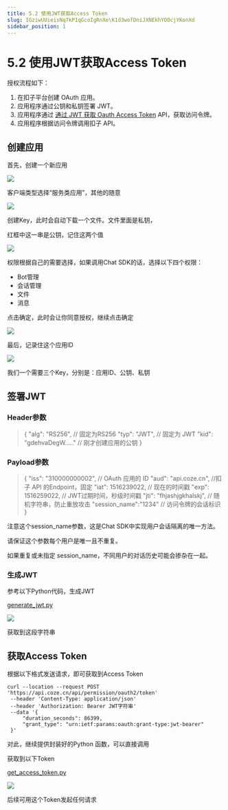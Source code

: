 ```yaml
---
title: 5.2 使用JWT获取Access Token
slug: IGziwUUieisNq7kP1qGcoIgRnXe\K1d3wofDniJXNEkhYOOcjYKonXd
sidebar_position: 1
---
```



# 5.2 使用JWT获取Access Token

授权流程如下：

1. 在扣子平台创建 OAuth 应用。
2. 应用程序通过公钥和私钥签署 JWT。
3. 应用程序通过 [通过 JWT 获取 Oauth Access Token](https://www.coze.cn/open/docs/developer_guides/oauth_jwt#a458f4b1) API，获取访问令牌。
4. 应用程序根据访问令牌调用扣子 API。

## 创建应用

首先，创建一个新应用

<img src="/assets/TBqabk5cfoyh7HxP5iacyCJEn1e.png" src-width="1920" src-height="869" align="center"/>

客户端类型选择“服务类应用”，其他的随意

<img src="/assets/Az62biSpKoeVxDxVGFhcd2eZnUc.png" src-width="1017" src-height="633" align="center"/>

创建Key，此时会自动下载一个文件。文件里面是私钥，

红框中这一串是公钥，记住这两个值

<img src="/assets/XmqfbEh5foyivkxnC2McPPl2ndf.png" src-width="1028" src-height="795" align="center"/>

权限根据自己的需要选择，如果调用Chat SDK的话，选择以下四个权限：

- Bot管理
- 会话管理
- 文件
- 消息

点击确定，此时会让你同意授权，继续点击确定

<img src="/assets/O4mxb5IZboaHI2xqIW9cQISKnpg.png" src-width="795" src-height="587" align="center"/>

最后，记录住这个应用ID

<img src="/assets/OIPVbMreQoM5iNxKaB9csEDznvd.png" src-width="1551" src-height="437" align="center"/>

我们一个需要三个Key，分别是：应用ID、公钥、私钥

## 签署JWT

### Header参数

> {
> "alg": "RS256",          // 固定为RS256
> "typ": "JWT",            // 固定为 JWT
> "kid": "gdehvaDegW....." // 刚才创建应用的公钥
> }

### Payload参数

> {
> "iss": "310000000002",   // OAuth 应用的 ID
> "aud": "api.coze.cn",   //扣子 API 的Endpoint，固定
> "iat": 1516239022,       // 现在的时间戳
> "exp": 1516259022,       // JWT过期时间，秒级时间戳
> "jti": "fhjashjgkhalskj", // 随机字符串，防止重放攻击
> "session_name":"1234"  // 访问令牌的会话标识
> }

注意这个session_name参数，这是Chat SDK中实现用户会话隔离的唯一方法。

请保证这个参数每个用户是唯一且不重复。

如果重复或未指定 session_name，不同用户的对话历史可能会掺杂在一起。

### 生成JWT

参考以下Python代码，生成JWT

[generate_jwt.py](/assets/AjZJb4qBLopDIpx4W2jcKC9knZe)

<img src="/assets/WhUAbvB93o5K4Xxh2JLc5Du3nCd.png" src-width="717" src-height="148" align="center"/>

获取到这段字符串

## 获取Access Token

根据以下格式发送请求，即可获取到Access Token

```
curl --location --request POST 'https://api.coze.cn/api/permission/oauth2/token' 
 --header 'Content-Type: application/json' 
 --header 'Authorization: Bearer JWT字符串' 
 --data '{
     "duration_seconds": 86399,
     "grant_type": "urn:ietf:params:oauth:grant-type:jwt-bearer"
 }'
```

对此，继续提供封装好的Python 函数，可以直接调用

获取到以下Token

[get_access_token.py](/assets/QCvLbK0OhoDo3FxBcC2co87Fnjg)

<img src="/assets/XhdAbp6qxooqnIxSEEscKSjVnJh.png" src-width="690" src-height="63" align="center"/>

后续可用这个Token发起任何请求

